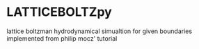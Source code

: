 # LATTICEBOLTZpy
lattice boltzman hydrodynamical simualtion for given boundaries implemented from philip mocz' tutorial

